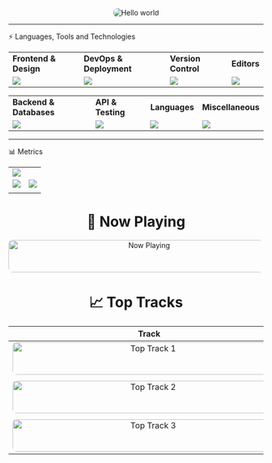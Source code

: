 <div align="center">
  <img src="https://raw.githubusercontent.com/taufeeqriyaz/taufeeqriyaz/master/assets/hello.svg" alt="Hello world" style="border-radius: 8px;">
</div>

<hr>
⚡ Languages, Tools and Technologies
<table> <tr> <td><strong>Frontend & Design</strong></td> <td><strong>DevOps & Deployment</strong></td> <td><strong>Version Control</strong></td> <td><strong>Editors</strong></td> </tr> <tr> <td><img src = "https://skillicons.dev/icons?i=js,react,redux,nextjs,bootstrap,materialui,tailwindcss,emotion,styledcomponents,figma" ></td> <td><img src = "https://skillicons.dev/icons?i=docker,aws,githubactions,netlify,heroku,vercel,gcp&theme=dark"></td> <td><img src = "https://skillicons.dev/icons?i=git,github,gitlab,bash&theme=dark"></td> <td><img src = "https://skillicons.dev/icons?i=vscode,codepen&theme=dark"></td> </tr> </table> <table> <tr> <td><strong>Backend & Databases</strong></td> <td><strong>API & Testing</strong></td> <td><strong>Languages</strong></td> <td><strong>Miscellaneous</strong></td> </tr> <tr> <td><img src = "https://skillicons.dev/icons?i=nodejs,flask,postgresql,mysql,sequelize,mongodb,express,firebase&theme=dark"></td> <td><img src = "https://skillicons.dev/icons?i=postman,graphql,supabase&theme=dark"></td> <td><img src = "https://skillicons.dev/icons?i=c,cpp,py&theme=dark"></td> <td><img src = "https://skillicons.dev/icons?i=md,raspberrypi,arduino,linux&theme=dark"></td> </tr> </table> <hr>
📊 Metrics
<table> <tr> <td colspan = "2"><a href = "https://taufeeq.bio.link"><img src="https://github-readme-activity-graph.vercel.app/graph?username=TaufeeqRiyaz&bg_color=2e3440&hide_border=true&point=false&line=88c0d0&radius=8&area=true&area_color=88c0d0&title_color=ffffff&color=ffffff"></a></td> </tr> <tr> <td><a href="https://linkedin.com/in/taufeeq"><img src="https://github-readme-stats.vercel.app/api?username=TaufeeqRiyaz&hide_border=true&include_all_commits=true&count_private=true&show_icons=true&line_height=20&theme=nord"></a></td> <td><a href="https://wakatime.com/@sarthakskumar"><img src="https://github-readme-stats.vercel.app/api/top-langs/?username=TaufeeqRiyaz&langs_count=6&hide_border=true&border_radius=4.5&layout=compact&theme=nord"></a></td> </tr> <tr> <td colspan = "2"></td> </tr></table>

<h1 align="center">🎵 Now Playing</h1>

<div align="center">
  <a href="https://taufeeq-now-playing.vercel.app/now-playing?open">
    <img src="https://taufeeq-now-playing.vercel.app/now-playing" width="540" height="64" alt="Now Playing" style="border-radius: 8px;">
  </a>
</div>

<h1 align="center">📈 Top Tracks</h1>

<table align="center">
  <thead>
    <tr>
      <th>Track</th>
    </tr>
  </thead>
  <tbody>
    <tr>
      <td align="center">
        <a href="https://taufeeq-now-playing.vercel.app/top-tracks?i=1&open">
          <img src="https://taufeeq-now-playing.vercel.app/top-tracks?i=1" width="540" height="64" alt="Top Track 1" style="border-radius: 8px;">
        </a>
      </td>
    </tr>
    <tr>
      <td align="center"></td>
    </tr>
    <tr>
      <td align="center">
        <a href="https://taufeeq-now-playing.vercel.app/top-tracks?i=2&open">
          <img src="https://taufeeq-now-playing.vercel.app/top-tracks?i=2" width="540" height="64" alt="Top Track 2" style="border-radius: 8px;">
        </a>
      </td>
    </tr>
    <tr>
      <td align="center"></td> 
    </tr>
    <tr>
      <td align="center">
        <a href="https://taufeeq-now-playing.vercel.app/top-tracks?i=3&open">
          <img src="https://taufeeq-now-playing.vercel.app/top-tracks?i=3" width="540" height="64" alt="Top Track 3" style="border-radius: 8px;">
        </a>
      </td>
    </tr>
  </tbody>
</table>
